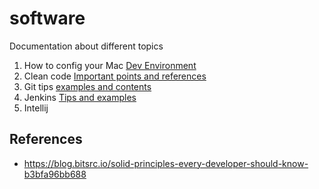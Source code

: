 # software
Documentation about different topics

1.  How to config your Mac  [Dev Environment](https://github.com/mcadac/software/blob/master/MacEnvironment.md)
2.  Clean code  [Important points and references](https://github.com/mcadac/software/blob/master/clean-code.md)
3.  Git tips [examples and contents](https://github.com/mcadac/software/blob/master/git.md)
4.  Jenkins [Tips and examples](https://github.com/mcadac/software/blob/master/jenkins.md)
5.  Intellij

## References
- https://blog.bitsrc.io/solid-principles-every-developer-should-know-b3bfa96bb688
